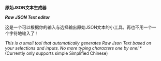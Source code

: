 **原始JSON文本生成器**

***Raw JSON Text editor***


 
这是一个可以根据你的输入与选择输出原始JSON文本的小工具。再也不用一个一个字符地输入了！

*This is a small tool that automatically generates Raw Json Text based on your selections and inputs. No more typing characters one by one!*
*(Currently only supports simple Simplified Chinese)
